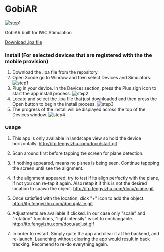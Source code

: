 # GobiAR
![step1](http://itp.fengyizhu.com/docu/0.gif)

GobiAR built for IWC Stimulation

[Download .ipa file](https://drive.google.com/open?id=1cqjcoZckj7CnUV2kOBK4EMS2jmyW9nUO)

### Install (For selected devices that are registered with the the mobile provision)
1. Download the .ipa file from the repository.
2. Open Xcode go to Window and then select Devices and Simulators.
![step1](https://docs.unrealengine.com/latest/images/Platforms/iOS/QuickStart/8/app_Install_xCode_1.jpg)
3. Plug in your device. In the Devices section, press the Plus sign icon to start the app install process.
![step2](https://docs.unrealengine.com/latest/images/Platforms/iOS/QuickStart/8/app_Install_xCode_2.jpg)
4. Locate and select the .ipa file that just downloaded and then press the Open button to begin the install process.
![step3](https://docs.unrealengine.com/latest/images/Platforms/iOS/QuickStart/8/app_Install_xCode_3.jpg)
5. The progress of the install will be displayed across the top of the Devices window.
![step4](https://docs.unrealengine.com/latest/images/Platforms/iOS/QuickStart/8/app_Install_xCode_5.jpg)

### Usage
1. This app is only available in landscape view so hold the device horizontally.
http://itp.fengyizhu.com/docu/start.gif

2. Scan around first before tapping the screen for plane detection.

3. If nothing appeared, means no planes is being seen. Continue tappping the screen until see the ailgnment.

4. If the alignment appeared, try to test if its align perfectly with the plane, if not you can re-tap it again. Also retap it if this is not the desired location to spawn the object.
http://itp.fengyizhu.com/docu/plane.gif

5. Once satisfied with the location, click "+" icon to add the object. 
http://itp.fengyizhu.com/docu/place.gif

6. Adjustments are available if clicked. In our case only "scale" and "rotation" functions, "light intensity" is set to unchangable. 
http://itp.fengyizhu.com/docu/adjust.gif

7. In order to restart. Simply quite the app and clear it at the backend, and re-launch. Launching without clearing the app would result in back tracking. Recomend to re-do everything again. 
